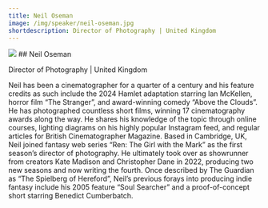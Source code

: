 ```yaml
---
title: Neil Oseman
image: /img/speaker/neil-oseman.jpg
shortdescription: Director of Photography | United Kingdom
---
```

<img src="/img/speaker/neil-oseman.jpg">
## Neil Oseman  

Director of Photography | United Kingdom

Neil has been a cinematographer for a quarter of a century and his feature credits as such include the 2024 Hamlet adaptation starring Ian McKellen, horror film “The Stranger”, and award-winning comedy “Above the Clouds”. He has photographed countless short films, winning 17 cinematography awards along the way. He shares his knowledge of the topic through online courses, lighting diagrams on his highly popular Instagram feed, and regular articles for British Cinematographer Magazine. Based in Cambridge, UK, Neil joined fantasy web series “Ren: The Girl with the Mark” as the first season’s director of photography. He ultimately took over as showrunner from creators Kate Madison and Christopher Dane in 2022, producing two new seasons and now writing the fourth. Once described by The Guardian as “The Spielberg of Hereford”, Neil’s previous forays into producing indie fantasy include his 2005 feature “Soul Searcher” and a proof-of-concept short starring Benedict Cumberbatch.